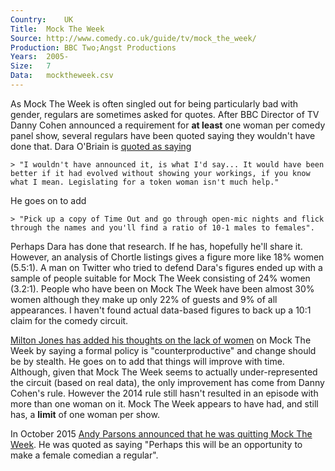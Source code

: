 ```yaml
---
Country:	UK
Title:	Mock The Week
Source:	http://www.comedy.co.uk/guide/tv/mock_the_week/
Production:	BBC Two;Angst Productions
Years:	2005-
Size:	7
Data:	mocktheweek.csv
---
```


As Mock The Week is often singled out for being particularly bad with gender, regulars are sometimes asked for quotes. After BBC Director of TV Danny Cohen announced a requirement for __at least__ one woman per comedy panel show, several regulars have been quoted saying they wouldn't have done that. Dara O'Briain is [quoted as saying](http://www.radiotimes.com/news/2014-02-25/dara-o-briain-on-his-school-of-hard-sums-the-education-system-and-women-in-stand-up) 

	> "I wouldn't have announced it, is what I'd say... It would have been better if it had evolved without showing your workings, if you know what I mean. Legislating for a token woman isn't much help."

He goes on to add 

	> "Pick up a copy of Time Out and go through open-mic nights and flick through the names and you'll find a ratio of 10-1 males to females".
	
Perhaps Dara has done that research. If he has, hopefully he'll share it. However, an analysis of Chortle listings gives a figure more like 18% women (5.5:1). A man on Twitter who tried to defend Dara's figures ended up with a sample of people suitable for Mock The Week consisting of 24% women (3.2:1). People who have been on Mock The Week have been almost 30% women although they make up only 22% of guests and 9% of all appearances. I haven't found actual data-based figures to back up a 10:1 claim for the comedy circuit.

[Milton Jones has added his thoughts on the lack of women](http://www.radiotimes.com/news/2014-06-13/bbcs-female-quota-for-comedy-panel-shows-is-counterproductive-says-mock-the-weeks-milton-jones) on Mock The Week by saying a formal policy is "counterproductive" and change should be by stealth. He goes on to add that things will improve with time. Although, given that Mock The Week seems to actually under-represented the circuit (based on real data), the only improvement has come from Danny Cohen's rule. However the 2014 rule still hasn't resulted in an episode with more than one woman on it. Mock The Week appears to have had, and still has, a __limit__ of one woman per show.

In October 2015 [Andy Parsons announced that he was quitting Mock The Week](http://www.chortle.co.uk/news/2015/10/19/23424/andy_parsons_quits_mock_the_week). He was quoted as saying "Perhaps this will be an opportunity to make a female comedian a regular".